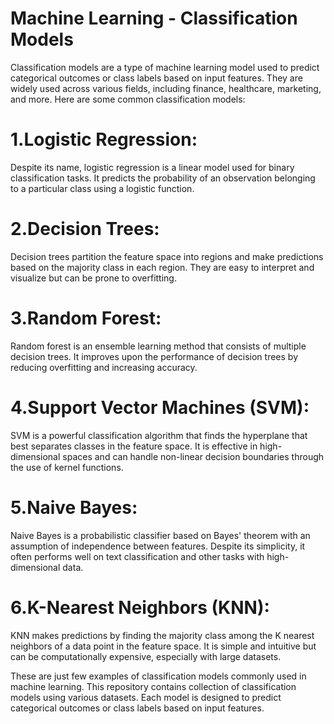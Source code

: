 # Machine Learning - Classification Models

Classification models are a type of machine learning model used to predict categorical outcomes or class labels based on input features.
They are widely used across various fields, including finance, healthcare, marketing, and more. Here are some common classification models:

# 1.Logistic Regression:
Despite its name, logistic regression is a linear model used for binary classification tasks.
It predicts the probability of an observation belonging to a particular class using a logistic function.

# 2.Decision Trees:
Decision trees partition the feature space into regions and make predictions based on the majority class in each region.
They are easy to interpret and visualize but can be prone to overfitting.

# 3.Random Forest:
Random forest is an ensemble learning method that consists of multiple decision trees.
It improves upon the performance of decision trees by reducing overfitting and increasing accuracy.

# 4.Support Vector Machines (SVM):
SVM is a powerful classification algorithm that finds the hyperplane that best separates classes in the feature space.
It is effective in high-dimensional spaces and can handle non-linear decision boundaries through the use of kernel functions.

# 5.Naive Bayes:
Naive Bayes is a probabilistic classifier based on Bayes' theorem with an assumption of independence between features.
Despite its simplicity, it often performs well on text classification and other tasks with high-dimensional data.

# 6.K-Nearest Neighbors (KNN):
KNN makes predictions by finding the majority class among the K nearest neighbors of a data point in the feature space.
It is simple and intuitive but can be computationally expensive, especially with large datasets.

These are just few examples of classification models commonly used in machine learning. This repository contains collection of classification models using various datasets.
Each model is designed to predict categorical outcomes or class labels based on input features.

